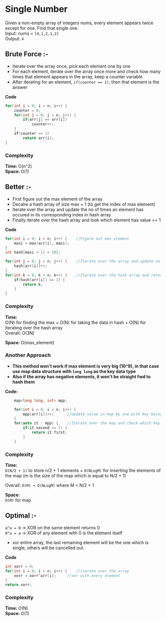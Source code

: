 # Single Number

Given a non-empty array of integers nums, every element appears twice except for one. Find that single one.<br>
Input: nums = ```[4,1,2,1,2]``` <br>
Output: ```4```

## Brute Force :-

* Iterate over the array once, pick each element one  by one
* For each element, iterate over the array once more and check how many times that element appears in the array, keep a counter variable
* After iterating for an element, ```if(counter == 1)```, then that element is the answer

<strong>Code</strong>

```cpp
for(int i = 0; i < n; i++) {
    counter = 0;
    for(int j = 0; j < n; j++) {
        if(arr[j] == arr[i])
            counter++;
    }
    if(counter == 1)
        return arr[i];
}
```

### Complexity
<strong>Time: </strong> O(n^2)<br>
<strong>Space: </strong> O(1)

## Better :-

* First figure out the max element of the array
* Decalre a hash array of size max + 1 (to get the index of max element)
* Iterate over the array and update the no of times an element has occured in its corresponding index in hash array
* Finally iterate over the hash array and look which element has value == 1

<strong>Code</strong> <br>

``` cpp
for(int i = 0; i < n; i++) {    //Figure out max element
    maxi = max(arr[i], maxi);
}
int hash[maxi + 1] = {0};

for(int j = 0; j < n; j++) {    //Iterate over the array and update no of times an element is present in its corresponding place in hash table
    hash[arr[i]]++;
}
for(int k = 0; k < n; k++) {    //Iterate over the hash array and return the element which occured once
    if(hash[arr[i]] == 1) {
        return k;
    }
}
```

### Complexity
<strong>Time: </strong> <br>
O(N) for finding the max + O(N) for taking the data in hash + O(N) for iterating over the hash array <br>
Overall: O(3N)

<strong>Space: </strong> O(max_element)

### Another Approach

* <strong>This method won't work if max element is very big (10^9), in that case use map data structure with ```long long``` as the key data type</strong>
* <strong>Also if the array has negative elements, it won't be straight fwd to hash them </strong>

<b>Code: </b> <br>

```cpp
    map<long long, int> mpp;

    for(int i = 0; i < n; i++) {
        mpp[arr[i]]++;      //Update value in map by one with key being equal to the element of the array
    }
    for(auto it : mpp) {    //Iterate over the map and check which key has value == 1, that key is the answer
        if(it.second == 1) {
            return it.first;
        }
    }
```

### Complexity

<strong>Time: </strong> <br>
```O(N/2 + 1)``` to store n/2 + 1 elements + ```O(NLogM)``` for inserting the elements of the map (m is the size of the map which is equal to N/2 + 1)

Overall: ```O(M) + O(NLogM)``` where M = N/2 + 1

<strong>Space: </strong> <br>
```O(M)``` for map

## Optimal :-

```a^a = 0``` -> XOR on the same element returns 0 <br>
```0^a = a``` -> XOR of any element with 0 is the element itself

* xor entire array, the last remaining element will be the one which is single, others will be cancelled out.

<strong>Code</strong>

```cpp
int xorr = 0;
for(int i = 0; i < n; i++) {    //iterate over the array
    xorr = xorr^arr[i];     //xor with every element
}
return xorr;
```

### Complexity

<strong>Time: </strong> O(N) <br>
<strong>Space: </strong> O(1)